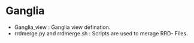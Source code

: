 # Ganglia
- Ganglia_view : Ganglia view defination.
- rrdmerge.py and rrdmerge.sh : Scripts are used to merage RRD- Files. 
